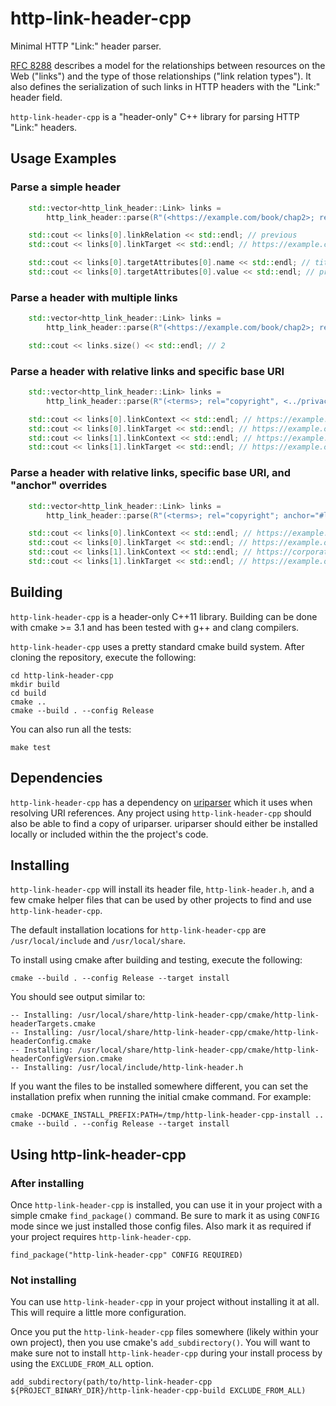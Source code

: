 # http-link-header-cpp

Minimal HTTP "Link:" header parser.

[RFC 8288](https://datatracker.ietf.org/doc/html/rfc8288) describes a model for
the relationships between resources on the Web ("links") and the type of those
relationships ("link relation types"). It also defines the serialization of
such links in HTTP headers with the "Link:" header field.

`http-link-header-cpp` is a "header-only" C++ library for parsing HTTP "Link:" headers.

## Usage Examples

### Parse a simple header
```cpp
    std::vector<http_link_header::Link> links =
        http_link_header::parse(R"(<https://example.com/book/chap2>; rel="previous"; title="previous chapter")");

    std::cout << links[0].linkRelation << std::endl; // previous
    std::cout << links[0].linkTarget << std::endl; // https://example.com/book/chap2

    std::cout << links[0].targetAttributes[0].name << std::endl; // title
    std::cout << links[0].targetAttributes[0].value << std::endl; // previous chapter
```

### Parse a header with multiple links
```cpp
    std::vector<http_link_header::Link> links =
        http_link_header::parse(R"(<https://example.com/book/chap2>; rel="previous"; title="previous chapter", <https://example.com/book/chap4>; rel="next"; title="next chapter")");

    std::cout << links.size() << std::endl; // 2
```

### Parse a header with relative links and specific base URI
```cpp
    std::vector<http_link_header::Link> links =
        http_link_header::parse(R"(<terms>; rel="copyright", <../privacy>; rel="policy")", "https://example.org/a/b");

    std::cout << links[0].linkContext << std::endl; // https://example.org/a/b
    std::cout << links[0].linkTarget << std::endl; // https://example.org/a/terms
    std::cout << links[1].linkContext << std::endl; // https://example.org/a/b
    std::cout << links[1].linkTarget << std::endl; // https://example.org/privacy
```

### Parse a header with relative links, specific base URI, and "anchor" overrides
```cpp
    std::vector<http_link_header::Link> links =
        http_link_header::parse(R"(<terms>; rel="copyright"; anchor="#legal", <other>; rel="other"; anchor="https://corporate.example.org")", "https://example.org/a/b");

    std::cout << links[0].linkContext << std::endl; // https://example.org/a/b#legal
    std::cout << links[0].linkTarget << std::endl; // https://example.org/a/terms
    std::cout << links[1].linkContext << std::endl; // https://corporate.example.org
    std::cout << links[1].linkTarget << std::endl; // https://example.org/a/other
```

## Building

`http-link-header-cpp` is a header-only C++11 library. Building can be done with cmake >= 3.1 and has been tested with g++ and clang compilers. 

`http-link-header-cpp` uses a pretty standard cmake build system. After cloning the repository, execute the following:

```shell
cd http-link-header-cpp
mkdir build
cd build
cmake ..
cmake --build . --config Release
```

You can also run all the tests:

```shell
make test
```

## Dependencies

`http-link-header-cpp` has a dependency on [uriparser](https://github.com/uriparser/uriparser/)
which it uses when resolving URI references. Any project using `http-link-header-cpp` should also be able to find a copy of
uriparser. uriparser should either be installed locally or included within the the project's code.

## Installing

`http-link-header-cpp` will install its header file, `http-link-header.h`, and a few cmake helper files that can be used by other
projects to find and use `http-link-header-cpp`.

The default installation locations for `http-link-header-cpp` are `/usr/local/include` and `/usr/local/share`.

To install using cmake after building and testing, execute the following:

```shell
cmake --build . --config Release --target install
```

You should see output similar to:

```shell
-- Installing: /usr/local/share/http-link-header-cpp/cmake/http-link-headerTargets.cmake
-- Installing: /usr/local/share/http-link-header-cpp/cmake/http-link-headerConfig.cmake
-- Installing: /usr/local/share/http-link-header-cpp/cmake/http-link-headerConfigVersion.cmake
-- Installing: /usr/local/include/http-link-header.h
```

If you want the files to be installed somewhere different, you can set the installation prefix when running the initial cmake command. For example:

```shell
cmake -DCMAKE_INSTALL_PREFIX:PATH=/tmp/http-link-header-cpp-install ..
cmake --build . --config Release --target install
```

## Using http-link-header-cpp

### After installing

Once `http-link-header-cpp` is installed, you can use it in your project with a simple cmake `find_package()` command. Be
sure to mark it as using `CONFIG` mode since we just installed those config files. Also mark it as required if your
project requires `http-link-header-cpp`.

```shell
find_package("http-link-header-cpp" CONFIG REQUIRED)
```

### Not installing

You can use `http-link-header-cpp` in your project without installing it at all. This will require a little more
configuration.

Once you put the `http-link-header-cpp` files somewhere (likely within your own project), then you use
cmake's `add_subdirectory()`. You will want to make sure not to install `http-link-header-cpp` during your install process
by using the `EXCLUDE_FROM_ALL` option.

```shell
add_subdirectory(path/to/http-link-header-cpp ${PROJECT_BINARY_DIR}/http-link-header-cpp-build EXCLUDE_FROM_ALL)
```
